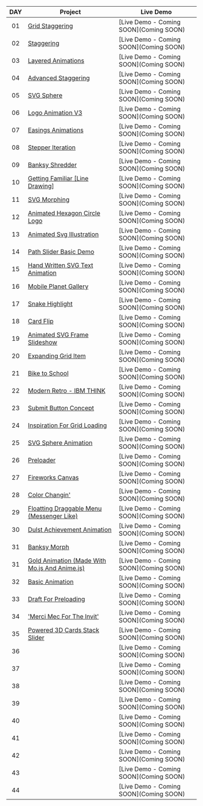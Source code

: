 |  DAY  | Project | Live Demo |
| :-: | --------------------------------------------------------------------------------------------------------------------------- | --------------------------------------------------------------------------------- |
| 01  | [Grid Staggering](https://github.com/JMBoulos12/animejs/tree/main/grid-staggering) | [Live Demo - Coming SOON](Coming SOON) |
| 02  | [Staggering](https://github.com/JMBoulos12/animejs/tree/main/staggering) | [Live Demo - Coming SOON](Coming SOON) |
| 03  | [Layered Animations](https://github.com/JMBoulos12/animejs/tree/main/layered-animations) | [Live Demo - Coming SOON](Coming SOON) |
| 04  | [Advanced Staggering](https://github.com/JMBoulos12/animejs/tree/main/advanced-staggering) | [Live Demo - Coming SOON](Coming SOON) |
| 05  | [SVG Sphere](https://github.com/JMBoulos12/animejs/tree/main/svg-sphere) | [Live Demo - Coming SOON](Coming SOON) |
| 06  | [Logo Animation V3](https://github.com/JMBoulos12/animejs/tree/main/logo-animation-v3) | [Live Demo - Coming SOON](Coming SOON) |
| 07  | [Easings Animations](https://github.com/JMBoulos12/animejs/tree/main/easings-animations) | [Live Demo - Coming SOON](Coming SOON) |
| 08  | [Stepper Iteration](https://github.com/JMBoulos12/animejs/tree/main/stepper-iteration) | [Live Demo - Coming SOON](Coming SOON) |
| 09  | [Banksy Shredder](https://github.com/JMBoulos12/animejs/tree/main/banksy-shredder) | [Live Demo - Coming SOON](Coming SOON) |
| 10  | [Getting Familiar [Line Drawing]](https://github.com/JMBoulos12/animejs/tree/main/getting-familiar) | [Live Demo - Coming SOON](Coming SOON) |
| 11  | [SVG Morphing](https://github.com/JMBoulos12/animejs/tree/main/svg-morphing) | [Live Demo - Coming SOON](Coming SOON) |
| 12  | [Animated Hexagon Circle Logo](https://github.com/JMBoulos12/animejs/tree/main/animated-hexagon-circle-logo) | [Live Demo - Coming SOON](Coming SOON) |
| 13  | [Animated Svg Illustration](https://github.com/JMBoulos12/animejs/tree/main/animated-svg-illustration) | [Live Demo - Coming SOON](Coming SOON) |
| 14  | [Path Slider Basic Demo](https://github.com/JMBoulos12/animejs/tree/main/path-slider-basic-demo) | [Live Demo - Coming SOON](Coming SOON) |
| 15  | [Hand Written SVG Text Animation](https://github.com/JMBoulos12/animejs/tree/main/hand-written-svg-text-animation) | [Live Demo - Coming SOON](Coming SOON) |
| 16  | [Mobile Planet Gallery](https://github.com/JMBoulos12/animejs/tree/main/mobile-planet-gallery) | [Live Demo - Coming SOON](Coming SOON) |
| 17  | [Snake Highlight](https://github.com/JMBoulos12/animejs/tree/main/snake-highlight) | [Live Demo - Coming SOON](Coming SOON) |
| 18  | [Card Flip](https://github.com/JMBoulos12/animejs/tree/main/card-flip) | [Live Demo - Coming SOON](Coming SOON) |
| 19  | [Animated SVG Frame Slideshow](https://github.com/JMBoulos12/animejs/tree/main/animated-frame-slideshow) | [Live Demo - Coming SOON](Coming SOON) |
| 20  | [Expanding Grid Item](https://github.com/JMBoulos12/animejs/tree/main/expanding-grid-item) | [Live Demo - Coming SOON](Coming SOON) |
| 21  | [Bike to School](https://github.com/JMBoulos12/animejs/tree/main/bike-to-school) | [Live Demo - Coming SOON](Coming SOON) |
| 22  | [Modern Retro - IBM THINK](https://github.com/JMBoulos12/animejs/tree/main/modern-retro) | [Live Demo - Coming SOON](Coming SOON) |
| 23  | [Submit Button Concept](https://github.com/JMBoulos12/animejs/tree/main/submit-button-concept) | [Live Demo - Coming SOON](Coming SOON) |
| 24  | [Inspiration For Grid Loading](https://github.com/JMBoulos12/animejs/tree/main/inspiration-for-grid-loading) | [Live Demo - Coming SOON](Coming SOON) |
| 25  | [SVG Sphere Animation](https://github.com/JMBoulos12/animejs/tree/main/svg-sphere-animation) | [Live Demo - Coming SOON](Coming SOON) |
| 26  | [Preloader](https://github.com/JMBoulos12/animejs/tree/main/preloader) | [Live Demo - Coming SOON](Coming SOON) |
| 27  | [Fireworks Canvas](https://github.com/JMBoulos12/animejs/tree/main/Fireworks%20Canvas) | [Live Demo - Coming SOON](Coming SOON) |
| 28  | [Color Changin'](https://github.com/JMBoulos12/animejs/tree/main/color-changin) | [Live Demo - Coming SOON](Coming SOON) |
| 29  | [Floatting Draggable Menu (Messenger Like)](https://github.com/JMBoulos12/animejs/tree/main/floatting-draggable-menu) | [Live Demo - Coming SOON](Coming SOON) |
| 30  | [Dulst Achievement Animation](https://github.com/JMBoulos12/animejs/tree/main/logo-animation) | [Live Demo - Coming SOON](Coming SOON) |
| 31  | [Banksy Morph](https://github.com/JMBoulos12/animejs/tree/main/banksy-morph) | [Live Demo - Coming SOON](Coming SOON) |
| 31  | [Gold Animation (Made With Mo.js And Anime.js)](https://github.com/JMBoulos12/animejs/tree/main/gold-animation) | [Live Demo - Coming SOON](Coming SOON) |
| 32  | [Basic Animation](https://github.com/JMBoulos12/animejs/tree/main/basic-animation) | [Live Demo - Coming SOON](Coming SOON) |
| 33  | [Draft For Preloading](https://github.com/JMBoulos12/animejs/tree/main/draft-for-preloading) | [Live Demo - Coming SOON](Coming SOON) |
| 34  | ['Merci Mec For The Invit'](https://github.com/JMBoulos12/animejs/tree/main/merci-mec-for-the-invit) | [Live Demo - Coming SOON](Coming SOON) |
| 35  | [Powered 3D Cards Stack Slider](https://github.com/JMBoulos12/animejs/tree/main/powered-3d-cards-stack-slider) | [Live Demo - Coming SOON](Coming SOON) |
| 36  | []() | [Live Demo - Coming SOON](Coming SOON) |
| 37  | []() | [Live Demo - Coming SOON](Coming SOON) |
| 38  | []() | [Live Demo - Coming SOON](Coming SOON) |
| 39  | []() | [Live Demo - Coming SOON](Coming SOON) |
| 40  | []() | [Live Demo - Coming SOON](Coming SOON) |
| 41  | []() | [Live Demo - Coming SOON](Coming SOON) |
| 42  | []() | [Live Demo - Coming SOON](Coming SOON) |
| 43  | []() | [Live Demo - Coming SOON](Coming SOON) |
| 44  | []() | [Live Demo - Coming SOON](Coming SOON) |
